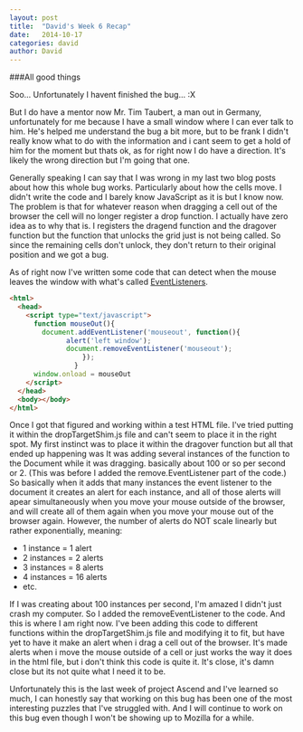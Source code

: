 ```yaml
---
layout: post
title:  "David's Week 6 Recap"
date:   2014-10-17
categories: david
author: David
---
```


###All good things


Soo... Unfortunately I havent finished the bug... :X

But I do have a mentor now Mr. Tim Taubert, a man out in Germany, unfortunately for me
because I have a small window where I can ever talk to him. He's helped me understand the bug a bit more,
but to be frank I didn't really know what to do with the information and i cant seem to get a hold of him for the moment
but thats ok, as for right now I do have a direction. It's likely the wrong direction but I'm going that one.

Generally speaking I can say that I was wrong in my last two blog posts about how this whole bug works. Particularly about how the cells move.
I didn't write the code and I barely know JavaScript as it is but I know now. The problem is that for whatever reason when dragging a cell out of the browser
the cell will no longer register a drop function. I actually have zero idea as to why that is. I registers the dragend function and the dragover function but the function
that unlocks the grid just is not being called. So since the remaining cells don't unlock, they don't return to their original position and we got a bug.

As of right now I've written some code that can detect when the mouse leaves the window with what's called [EventListeners](https://developer.mozilla.org/en-US/docs/Web/API/EventTarget.addEventListener).

```html
<html>
  <head>
    <script type="text/javascript">
      function mouseOut(){
        document.addEventListener('mouseout', function(){
              alert('left window');
              document.removeEventListener('mouseout');
                  });
                }
      window.onload = mouseOut
    </script>
  </head>
  <body></body>
</html>
```
Once I got that figured and working within a test HTML file. I've tried putting it within the dropTargetShim.js file and can't seem to place it in the right spot. My first instinct was to place it
within the dragover function but all that ended up happening was It was adding several instances of the function to the Document while it was dragging. basically about 100 or so per second or 2. (This was before
I added the remove.EventListener part of the code.) So basically when it adds that many instances the event listener to the document it creates an alert for each instance, and all of those alerts will apear simultaneously
when you move your mouse outside of the browser, and will create all of them again when you move your mouse out of the browser again. However, the number of alerts do NOT scale linearly but rather exponentially, meaning:

- 1 instance = 1 alert
- 2 instances = 2 alerts
- 3 instances = 8 alerts
- 4 instances = 16 alerts
- etc.

If I was creating about 100 instances per second, I'm amazed I didn't just crash my computer. So I added the removeEventListener to the code. And this is where I am right now.
I've been adding this code to different functions within the dropTargetShim.js file and modifying it to fit, but have yet to have it make an alert when i drag a cell out of the browser.
It's made alerts when i move the mouse outside of a cell or just works the way it does in the html file, but i don't think this code is quite it. It's close, it's damn close but its not quite what I need it to be.

Unfortunately this is the last week of project Ascend and I've learned so much, I can honestly say that working on this bug has been one of the most interesting puzzles that I've struggled with. And I will continue to work on this bug even though I won't be showing up to Mozilla for a while.
